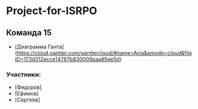 # Project-for-ISRPO
## Команда 15
- [Диаграмма Ганта] (https://cloud.gantter.com/ganttercloud/#name=Avia&amode=cloud&fileID=173d312ecce14787b830009aaa85ee5d)
### Участники:
 - [Федоров]
 - [Ефимов]
 - [Сергеев]